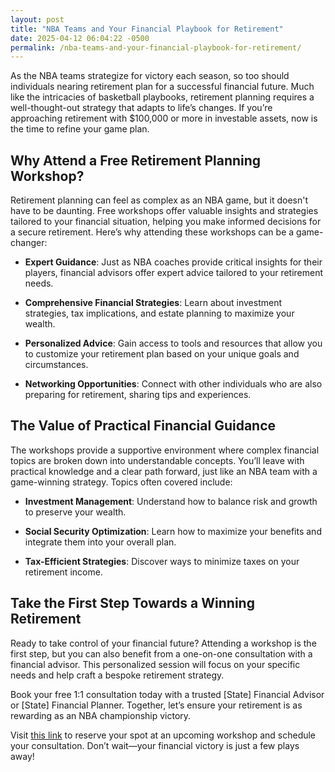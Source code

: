 ```yaml
---
layout: post
title: "NBA Teams and Your Financial Playbook for Retirement"
date: 2025-04-12 06:04:22 -0500
permalink: /nba-teams-and-your-financial-playbook-for-retirement/
---
```



As the NBA teams strategize for victory each season, so too should individuals nearing retirement plan for a successful financial future. Much like the intricacies of basketball playbooks, retirement planning requires a well-thought-out strategy that adapts to life’s changes. If you’re approaching retirement with $100,000 or more in investable assets, now is the time to refine your game plan.

## Why Attend a Free Retirement Planning Workshop?

Retirement planning can feel as complex as an NBA game, but it doesn't have to be daunting. Free workshops offer valuable insights and strategies tailored to your financial situation, helping you make informed decisions for a secure retirement. Here’s why attending these workshops can be a game-changer:

- **Expert Guidance**: Just as NBA coaches provide critical insights for their players, financial advisors offer expert advice tailored to your retirement needs.
  
- **Comprehensive Financial Strategies**: Learn about investment strategies, tax implications, and estate planning to maximize your wealth.
  
- **Personalized Advice**: Gain access to tools and resources that allow you to customize your retirement plan based on your unique goals and circumstances.

- **Networking Opportunities**: Connect with other individuals who are also preparing for retirement, sharing tips and experiences.

## The Value of Practical Financial Guidance

The workshops provide a supportive environment where complex financial topics are broken down into understandable concepts. You’ll leave with practical knowledge and a clear path forward, just like an NBA team with a game-winning strategy. Topics often covered include:

- **Investment Management**: Understand how to balance risk and growth to preserve your wealth.
  
- **Social Security Optimization**: Learn how to maximize your benefits and integrate them into your overall plan.
  
- **Tax-Efficient Strategies**: Discover ways to minimize taxes on your retirement income.

## Take the First Step Towards a Winning Retirement

Ready to take control of your financial future? Attending a workshop is the first step, but you can also benefit from a one-on-one consultation with a financial advisor. This personalized session will focus on your specific needs and help craft a bespoke retirement strategy.

Book your free 1:1 consultation today with a trusted [State] Financial Advisor or [State] Financial Planner. Together, let’s ensure your retirement is as rewarding as an NBA championship victory.

Visit [this link](https://workshopsforretirement.com) to reserve your spot at an upcoming workshop and schedule your consultation. Don’t wait—your financial victory is just a few plays away!